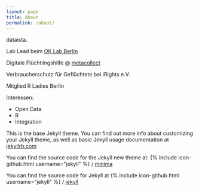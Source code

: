 ```yaml
---
layout: page
title: About
permalink: /about/
---
```


dataista.

Lab Lead beim [OK Lab Berlin](https://codefor.berlin/)

Digitale Flüchtlingshilfe @ [metacollect](https://metacollect.org/)

Verbraucherschutz für Geflüchtete bei iRights e.V.

Mitglied R Ladies Berlin


Interessen:
- Open Data
- R
- Integration


This is the base Jekyll theme. You can find out more info about customizing your Jekyll theme, as well as basic Jekyll usage documentation at [jekyllrb.com](https://jekyllrb.com/)

You can find the source code for the Jekyll new theme at:
{% include icon-github.html username="jekyll" %} /
[minima](https://github.com/jekyll/minima)

You can find the source code for Jekyll at
{% include icon-github.html username="jekyll" %} /
[jekyll](https://github.com/jekyll/jekyll)
